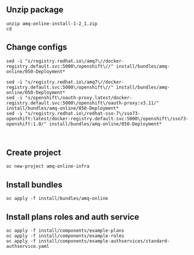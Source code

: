 ## Unzip package

```
unzip amq-online-install-1-2_1.zip
cd 
```

## Change configs

```
sed -i "s/registry.redhat.io\/amq7\//docker-registry.default.svc:5000\/openshift\//" install/bundles/amq-online/050-Deployment*

sed -i "s/registry.redhat.io\/amq7\//docker-registry.default.svc:5000\/openshift\//" install/bundles/amq-online/050-Deployment*
sed -i "s/openshift\/oauth-proxy.latest/docker-registry.default.svc:5000\/openshift\/oauth-proxy:v3.11/" install/bundles/amq-online/050-Deployment*
sed -i "s/registry.redhat.io\/redhat-sso-7\/sso73-openshift:latest/docker-registry.default.svc:5000\/openshift\/sso73-openshift:1.0/" install/bundles/amq-online/050-Deployment*



```

## Create project

```
oc new-project amq-online-infra
```

## Install bundles 

```
oc apply -f install/bundles/amq-online
```

## Install plans roles and auth service

```
oc apply -f install/components/example-plans
oc apply -f install/components/example-roles
oc apply -f install/components/example-authservices/standard-authservice.yaml
```


